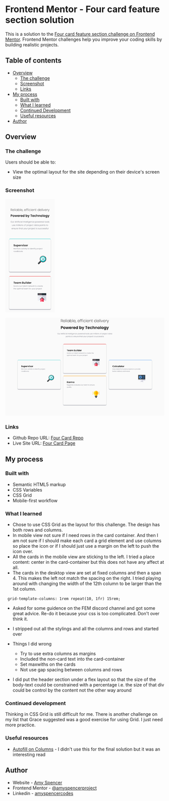 # Frontend Mentor - Four card feature section solution

This is a solution to the [Four card feature section challenge on Frontend Mentor](https://www.frontendmentor.io/challenges/four-card-feature-section-weK1eFYK). Frontend Mentor challenges help you improve your coding skills by building realistic projects.

## Table of contents

- [Overview](#overview)
  - [The challenge](#the-challenge)
  - [Screenshot](#screenshot)
  - [Links](#links)
- [My process](#my-process)
  - [Built with](#built-with)
  - [What I learned](#what-i-learned)
  - [Continued Development](#continued-development)
  - [Useful resources](#useful-resources)
- [Author](#author)

## Overview

### The challenge

Users should be able to:

- View the optimal layout for the site depending on their device's screen size

### Screenshot

![](./Screenshot-mobile.png)

![](./Screenshot-desktop.png)

### Links

- Github Repo URL: [Four Card Repo](https://github.com/amyspencerproject/four-card-feature)
- Live Site URL: [Four Card Page](https://amyspencerproject.github.io/four-card-feature/)

## My process

### Built with

- Semantic HTML5 markup
- CSS Variables
- CSS Grid
- Mobile-first workflow

### What I learned

- Chose to use CSS Grid as the layout for this challenge. The design has both rows and columns.
- In mobile view not sure if I need rows in the card container. And then I am not sure if I should make each card a grid element and use columns so place the icon or if I should just use a margin on the left to push the icon over.
- All the cards in the mobile view are sticking to the left. I tried a place content: center in the card-container but this does not have any affect at all.
- The cards in the desktop view are set at fixed columns and then a span 4. This makes the left not match the spacing on the right. I tried playing around with changing the width of the 12th column to be larger than the 1st column.

```
 grid-template-columns: 1rem repeat(10, 1fr) 15rem;
```

- Asked for some guidence on the FEM discord channel and got some great advice. Re-do it because your css is too complicated. Don't over think it.

- I stripped out all the stylings and all the columns and rows and started over

- Things I did wrong

  - Try to use extra columns as margins
  - Included the non-card text into the card-container
  - Set maxwiths on the cards
  - Not use gap spacing between columns and rows

- I did put the header section under a flex layout so that the size of the body-text could be constrained with a percentage i.e. the size of that div could be control by the content not the other way around

### Continued development

Thinking in CSS Grid is still difficult for me. There is another challenge on my list that Grace suggested was a good exercise for using Grid. I just need more practice.

### Useful resources

- [Autofill on Columns](https://css-tricks.com/an-auto-filling-css-grid-with-max-columns/) - I didn't use this for the final solution but it was an interesting read

## Author

- Website - [Amy Spencer](https://spencerproject.com/)
- Frontend Mentor - [@amyspencerproject](https://www.frontendmentor.io/profile/amyspencerproject)
- Linkedin - [amyspencercodes](https://www.linkedin.com/in/amyspencercodes/)
